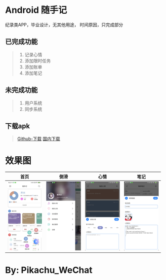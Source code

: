 Android 随手记
==============
纪录类APP，毕业设计，无其他用途，
时间原因，只完成部分


已完成功能
----------
>1. 记录心情
>2. 添加限时任务
>3. 添加账单
>4. 添加笔记


未完成功能
----------
>1. 用户系统
>2. 同步系统


下载apk
---
>[Github-下载](/app/release/app-release.apk)
>[国内下载](https://wwa.lanzous.com/ilC4ejjwofe)


效果图
==============
|首页|侧滑|心情|笔记|
|:---:|:---:|:---:|:---:|
| ![](/image/3.jpg) | ![](/image/2.jpg) | ![](/image/4.jpg) | ![](/image/1.jpg) |


By: Pikachu_WeChat
===